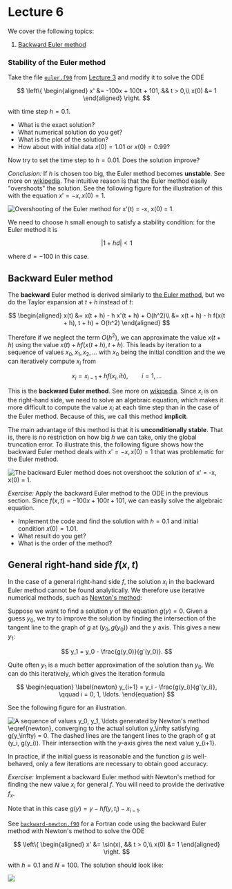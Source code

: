 # Lecture 6

We cover the following topics:

1. [Backward Euler method](#backward-euler-method)

### Stability of the Euler method

Take the file
[`euler.f90`](https://github.com/rekka/intro-fortran-2016/blob/master/lec03/euler.f90)
from [Lecture 3](lec03.html) and modify it to solve the ODE

$$
\left\{
\begin{aligned}
x' &= -100x + 100t + 101, && t > 0,\\
x(0) &= 1
\end{aligned}
\right.
$$

with time step $h = 0.1$.

- What is the exact solution?
- What numerical solution do you get?
- What is the plot of the solution?
- How about with initial data $x(0) = 1.01$ or $x(0) = 0.99$?

Now try to set the time step to $h = 0.01$. Does the solution improve?

_Conclusion:_ If $h$ is chosen too big, the Euler method becomes
**unstable**. See more on
 [wikipedia](https://en.wikipedia.org/wiki/Euler_method#Numerical_stability).
The intuitive reason is that the Euler method easily "overshoots" the
solution. See the following figure for the illustration of this with the
equation $x' = - x, x(0) = 1$.

![Overshooting of the Euler method for $x'(t) = -x, x(0) =
1$.](img/instability_euler.svg)

We need to choose $h$ small enough to satisfy a stability condition: for
the Euler method it is

$$
|1 + h d| < 1
$$

where $d = -100$ in this case.

## Backward Euler method

The **backward** Euler method is derived similarly to [the Euler
method](lec03.html#euler-method),
but we do the Taylor expansion at $t + h$ instead of $t$:

$$
\begin{aligned}
x(t)  &= x(t + h) - h x'(t + h) + O(h^2)\\
      &= x(t + h) - h f(x(t + h), t + h) + O(h^2)
\end{aligned}
$$

Therefore if we neglect the term $O(h^2)$, we can approximate the value
$x(t + h)$ using the value $x(t) + h f(x(t + h), t + h)$. This leads by
iteration to a sequence of values $x_0, x_1, x_2, \ldots$ with $x_0$ being
the initial condition and the we can iteratively compute $x_i$ from

$$
x_i = x_{i - 1} + h f(x_i, i h), \qquad i = 1, \ldots
$$

This is the **backward Euler method**. See more on
[wikipedia](https://en.wikipedia.org/wiki/Backward_Euler_method).
Since $x_i$ is on the right-hand side, we need to solve an
algebraic equation, which makes it more difficult to compute the value
$x_i$ at each time step than in the case of the Euler method. Because of
this, we call this method **implicit**.

The main advantage of this method is that it is **unconditionally
stable**. That is, there is no restriction on how big $h$ we can take,
only the global truncation error. To illustrate this, the following
figure shows how the backward Euler method deals with $x' = -x, x(0) =
1$ that was problematic for the Euler method.

![The backward Euler method does not overshoot the solution of $x' = -x,
x(0) = 1$.](img/implicit_euler.svg)

_Exercise:_ Apply the backward Euler method to the ODE in the previous
section. Since $f(x,t) = - 100 x + 100 t + 101$, we can easily solve the
algebraic equation.

 - Implement the code and find the solution with $h = 0.1$ and initial
   condition $x(0) = 1.01$.
 - What result do you get?
 - What is the order of the method?

## General right-hand side $f(x,t)$

In the case of a general right-hand side $f$, the solution $x_i$ in the
backward Euler method cannot be found analytically. We therefore use
iterative numerical methods, such as [Newton's method](https://en.wikipedia.org/wiki/Newton's_method):

Suppose we want to find a solution $y$ of the equation $g(y) = 0$. Given
a guess $y_0$, we try to improve the solution by finding the
intersection of the tangent line to the graph of $g$ at $(y_0, g(y_0))$
and the $y$ axis. This gives a new $y_1$:

$$
y_1 = y_0 - \frac{g(y_0)}{g'(y_0)}.
$$

Quite often $y_1$ is a much better approximation of the solution than
$y_0$. We can do this iteratively, which gives the iteration
formula

$$
\begin{equation}
\label{newton}
y_{i+1} = y_i - \frac{g(y_i)}{g'(y_i)}, \qquad i = 0, 1, \ldots.
\end{equation}
$$

See the following figure for an
illustration.

![A sequence of values $y_0, y_1, \ldots$ generated by Newton's
method $\eqref{newton}$, converging to the actual solution $y_\infty$
satisfying $g(y_\infty) = 0$. The dashed lines are the tangent lines to
the graph of $g$ at $(y_i, g(y_i))$. Their intersection with the
$y$-axis gives the next value $y_{i+1}$.](img/newton.svg)

In practice, if the initial guess is reasonable and the function $g$ is
well-behaved, only a few iterations are necessary to obtain good
accuracy.

_Exercise:_ Implement a backward Euler method with Newton's method for
finding the new value $x_i$ for general $f$. You will need to provide
the derivative $f_x$.

Note that in this case $g(y) = y - h f(y, t_i) - x_{i-1}$.

See
[`backward-newton.f90`](https://github.com/rekka/intro-fortran-2016/blob/master/lec06/backward-newton.f90)
for a Fortran code using the backward Euler method with Newton's method
to solve the ODE

$$
\left\{
\begin{aligned}
x' &= \sin(x),      && t > 0,\\
x(0) &= 1
\end{aligned}
\right.
$$

with $h = 0.1$ and $N = 100$. The solution should look like:

![](img/lec06-ode-sinx.svg)

[gnuplot]: http://www.gnuplot.info/
